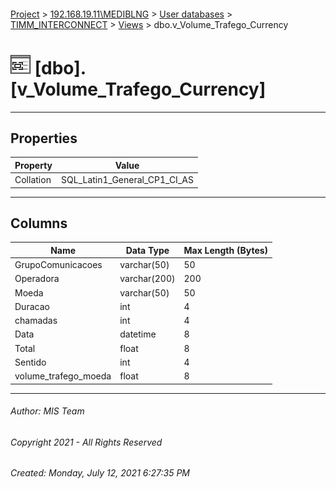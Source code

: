 #### 

[Project](../../../../index.md) > [192.168.19.11\\MEDIBLNG](../../../index.md) > [User databases](../../index.md) > [TIMM_INTERCONNECT](../index.md) > [Views](Views.md) > dbo.v_Volume_Trafego_Currency

# ![Views](../../../../Images/View32.png) [dbo].[v_Volume_Trafego_Currency]

---

## <a name="#properties"></a>Properties

| Property | Value |
|---|---|
| Collation | SQL_Latin1_General_CP1_CI_AS |


---

## <a name="#columns"></a>Columns

| Name | Data Type | Max Length (Bytes) |
|---|---|---|
| GrupoComunicacoes | varchar(50) | 50 |
| Operadora | varchar(200) | 200 |
| Moeda | varchar(50) | 50 |
| Duracao | int | 4 |
| chamadas | int | 4 |
| Data | datetime | 8 |
| Total | float | 8 |
| Sentido | int | 4 |
| volume_trafego_moeda | float | 8 |


---

###### Author:  MIS Team

###### Copyright 2021 - All Rights Reserved

###### Created: Monday, July 12, 2021 6:27:35 PM

